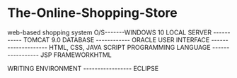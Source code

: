 # The-Online-Shopping-Store
 web-based shopping system
O/S-------WINDOWS 10
LOCAL SERVER ----------- TOMCAT 9.0
DATABASE ------------ ORACLE
USER INTERFACE -------------------- HTML, CSS, JAVA SCRIPT
PROGRAMMING LANGUAGE ----------------- JSP
FRAMEWORKHTML

WRITING ENVIRONMENT ----------------- ECLIPSE 

